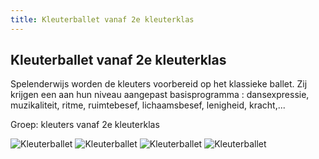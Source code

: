 ```yaml
---
title: Kleuterballet vanaf 2e kleuterklas
---
```

## Kleuterballet vanaf 2e kleuterklas

Spelenderwijs worden de kleuters voorbereid op het klassieke ballet. Zij krijgen een aan hun niveau aangepast basisprogramma : dansexpressie, muzikaliteit, ritme, ruimtebesef, lichaamsbesef, lenigheid, kracht,...

Groep: kleuters vanaf 2e kleuterklas

![Kleuterballet](/pictures/dansrichtingen/kleuterballet1.jpg)
![Kleuterballet](/pictures/dansrichtingen/kleuterballet2.jpg)
![Kleuterballet](/pictures/dansrichtingen/kleuterballet3.jpg)
![Kleuterballet](/pictures/dansrichtingen/kleuterballet4.jpg)